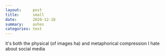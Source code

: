 ```yaml
---
layout:     post
title:      small
date:       2020-12-18
summary:    ashes
categories: text
---
```


it's both the physical (of images ha) and metaphorical compression I hate about social media 
